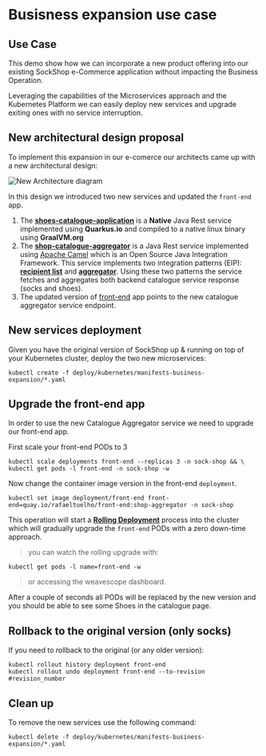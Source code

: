 # Busisness expansion use case

## Use Case
This demo show how we can incorporate a new product offering into our existing SockShop e-Commerce application without impacting the Business Operation.

Leveraging the capabilities of the Microservices approach and the Kubernetes Platform we can easily deploy new services and upgrade exiting ones with no service interruption.

## New architectural design proposal
To implement this expansion in our e-comerce our architects came up with a new architectural design:

![New Architecture diagram](../../internal-docs/Arch_v2.png "Architecture")

In this design we introduced two new services and updated the `front-end` app.

 1. The [**shoes-catalogue-application**](https://github.com/rafaeltuelho/shoes-catalogue-application) is a __Native__ Java Rest service implemented using **Quarkus.io** and compiled to a native linux binary using **GraalVM.org**
 2. The [**shop-catalogue-aggregator**](https://github.com/rafaeltuelho/shop-catalogue-aggregator) is a Java Rest service implemented using [Apache Camel](https://camel.apache.org/staging/) which is an Open Source Java Integration Framework. This service implements two integration patterns (EIP): [**recipient list**](https://www.enterpriseintegrationpatterns.com/patterns/messaging/RecipientList.html) and [**aggregator**](https://www.enterpriseintegrationpatterns.com/patterns/messaging/Aggregator.html). Using these two patterns the service fetches and aggregates both backend catalogue service response (socks and shoes).
 3. The updated version of [front-end](https://github.com/rafaeltuelho/front-end/tree/shop-aggregator) app points to the new catalogue aggregator service endpoint.

## New services deployment
Given you have the original version of SockShop up & running on top of your Kubernetes cluster, deploy the two new microservices:

```
kubectl create -f deploy/kubernetes/manifests-business-expansion/*.yaml
```

## Upgrade the front-end app
In order to use the new Catalogue Aggregator service we need to upgrade our front-end app. 

First scale your front-end PODs to 3
```
kubectl scale deployments front-end --replicas 3 -n sock-shop && \
kubectl get pods -l front-end -n sock-shop -w
```

Now change the container image version in the front-end `deployment`.

```
kubectl set image deployment/front-end front-end=quay.io/rafaeltuelho/front-end:shop-aggregator -n sock-shop
```

This operation will start a [**Rolling Deployment**](https://kubernetes.io/docs/tutorials/kubernetes-basics/update/update-intro/) process into the cluster which will gradually upgrade the `front-end` PODs with a zero down-time approach.

> you can watch the rolling upgrade with:
  ```
  kubectl get pods -l name=front-end -w
  ```
> or accessing the weavescope dashboard.

After a couple of seconds all PODs will be replaced by the new version and you should be able to see some Shoes in the catalogue page.

## Rollback to the original version (only socks)
If you need to rollback to the original (or any older version):

```
kubectl rollout history deployment front-end
kubectl rollout undo deployment front-end --to-revision #revision_number
```

## Clean up
To remove the new services use the following command:

```
kubectl delete -f deploy/kubernetes/manifests-business-expansion/*.yaml
```